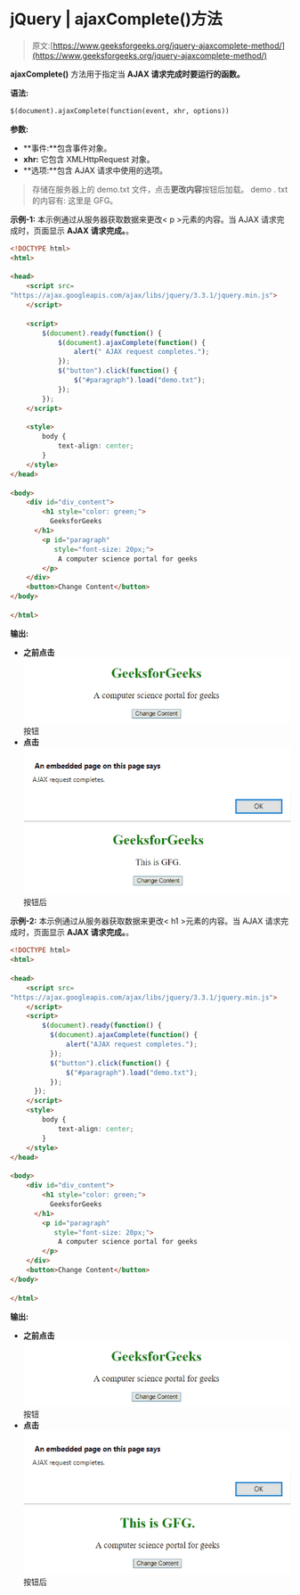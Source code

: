 # jQuery | ajaxComplete()方法

> 原文:[https://www.geeksforgeeks.org/jquery-ajaxcomplete-method/](https://www.geeksforgeeks.org/jquery-ajaxcomplete-method/)

**ajaxComplete()** 方法用于指定当 **AJAX 请求完成时要运行的函数。**

**语法:**

```html
$(document).ajaxComplete(function(event, xhr, options))

```

**参数:**

*   **事件:**包含事件对象。
*   **xhr:** 它包含 XMLHttpRequest 对象。
*   **选项:**包含 AJAX 请求中使用的选项。

> 存储在服务器上的 demo.txt 文件，点击**更改内容**按钮后加载。
> demo . txt 的内容有:
> 这里是 GFG。

**示例-1:** 本示例通过从服务器获取数据来更改< p >元素的内容。当 AJAX 请求完成时，页面显示 **AJAX 请求完成。**。

```html
<!DOCTYPE html>
<html>

<head>
    <script src=
"https://ajax.googleapis.com/ajax/libs/jquery/3.3.1/jquery.min.js">
    </script>

    <script>
        $(document).ready(function() {
            $(document).ajaxComplete(function() {
                alert(" AJAX request completes.");
            });
            $("button").click(function() {
                $("#paragraph").load("demo.txt");
            });
        });
    </script>

    <style>
        body {
            text-align: center;
        }
    </style>
</head>

<body>
    <div id="div_content">
        <h1 style="color: green;">
          GeeksforGeeks
      </h1>
        <p id="paragraph"
           style="font-size: 20px;">
            A computer science portal for geeks
        </p>
    </div>
    <button>Change Content</button>
</body>

</html>
```

**输出:**

*   **之前点击**
    ![](img/1ee67ae947c139820a9d06c6a549bef4.png)按钮
*   **点击**
    ![](img/69fbc1e6ed68667fe554b91607cb98f4.png)
    ![](img/c65ebd13ffd719ce68501a04c88e0bf6.png)按钮后

**示例-2:** 本示例通过从服务器获取数据来更改< h1 >元素的内容。当 AJAX 请求完成时，页面显示 **AJAX 请求完成。**。

```html
<!DOCTYPE html>
<html>

<head>
    <script src=
"https://ajax.googleapis.com/ajax/libs/jquery/3.3.1/jquery.min.js">
    </script>
    <script>
        $(document).ready(function() {
          $(document).ajaxComplete(function() {
              alert("AJAX request completes.");
          });
          $("button").click(function() {
              $("#paragraph").load("demo.txt");
          });
      });
    </script>
    <style>
        body {
            text-align: center;
        }
    </style>
</head>

<body>
    <div id="div_content">
        <h1 style="color: green;">
          GeeksforGeeks
      </h1>
        <p id="paragraph"
           style="font-size: 20px;">
            A computer science portal for geeks
        </p>
    </div>
    <button>Change Content</button>
</body>

</html>
```

**输出:**

*   **之前点击**
    ![](img/1ee67ae947c139820a9d06c6a549bef4.png)按钮
*   **点击**
    ![](img/69fbc1e6ed68667fe554b91607cb98f4.png)
    ![](img/d7fcd19220c47a950081ca52ec877343.png)按钮后